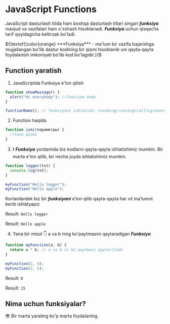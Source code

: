 # JavaScript Functions

JavaScript dasturlash tilida ham boshqa dasturlash tillari singari **_funksiya_** mavjud va vazifalari ham o'xshash hisoblanadi. **_Funksiya_** uchun qisqacha tarif quyidagicha keltirsak bo'ladi.

${\textsf{\color{orange} ***Funksiya*** - ma'lum bir vazifa bajarishga mujjallangan bo'lib dastur kodining bir qismi hisoblanib uni qayta-qayta foydalanish imkoniyati bo'lib kod bo'lagidir.}}$

## Function yaratish

1. JavaScriptda Funksiya e'lon qilish

```javascript
function showMassage() {
  alert("Hi everybody"); //function body
}

functionName(); // funksiyani ishlatish: invoking/running/calling/executing function
```

2. Function haqida

```javascript
function ismi(параметры) {
  //tana qismi
}
```

3. ❗️ **_Funksiya_** yordamida biz kodlarni qayta-qayta ishlatishimiz mumkin. Bir marta e'lon qilib, bir necha joyda ishlatishimiz mumkin.

```javascript
function logger(txt) {
  console.log(txt);
}

myFunction("Hello logger");
myFunction("Hello apple");
```

Korlanilardek biz bir **_funksiyani_** e’lon qilib qayta-qayta har xil ma’lumot berib ishlatyapiz

Result: `Hello logger`

Result: `Hello apple`

4. Yana bir misol 👇 a va b ning ko'paytmasini qaytaradigan **_Funksiya_**

```javascript
function myFunction(a, b) {
  return a * b; // a va b ni ko'paytmasi qaytariladi
}

myFunction(2, 4);
myFunction(3, 5);
```

Result: `8`

Result: `15`

## Nima uchun funksiyalar?

😎 Bir marta yarating ko'p marta foydalaning.
